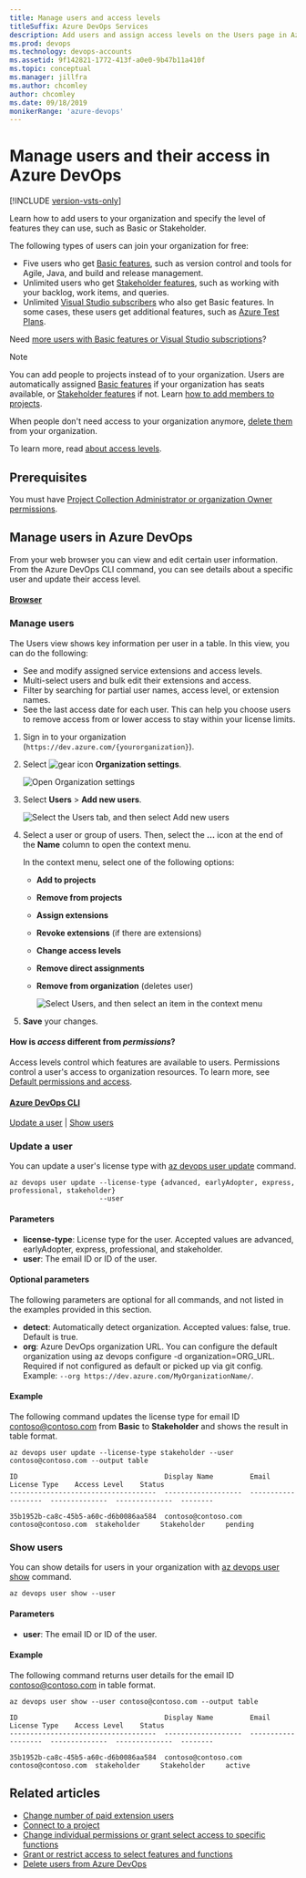 ```yaml
---
title: Manage users and access levels
titleSuffix: Azure DevOps Services
description: Add users and assign access levels on the Users page in Azure DevOps
ms.prod: devops
ms.technology: devops-accounts
ms.assetid: 9f142821-1772-413f-a0e0-9b47b11a410f
ms.topic: conceptual
ms.manager: jillfra
ms.author: chcomley
author: chcomley
ms.date: 09/18/2019
monikerRange: 'azure-devops'
---
```

# Manage users and their access in Azure DevOps

[!INCLUDE [version-vsts-only](../../_shared/version-vsts-only.md)]

Learn how to add users to your organization and specify the level of features they can use, such as Basic or Stakeholder.

The following types of users can join your organization for free:

* Five users who get [Basic features](https://azure.microsoft.com/services/devops/compare-features/), such as version control and tools for Agile, Java, and build and release management.
* Unlimited users who get [Stakeholder features](https://visualstudio.microsoft.com/team-services/compare-features/), such as working with your backlog, work items, and queries.
* Unlimited [Visual Studio subscribers](https://visualstudio.microsoft.com/team-services/compare-features/) who also get Basic features. In some cases, these users get additional features, such as [Azure Test Plans](../billing/buy-basic-plus-test-plans.md).

Need [more users with Basic features or Visual Studio subscriptions](../billing/buy-basic-access-add-users.md)?

> [!NOTE]
> You can add people to projects instead of to your organization. Users are automatically assigned [Basic features](https://visualstudio.microsoft.com/team-services/compare-features/) if your organization has seats available, or [Stakeholder features](https://visualstudio.microsoft.com/team-services/compare-features/) if not. Learn [how to add members to projects](add-team-members.md).
>
> When people don't need access to your organization anymore, [delete them](delete-organization-users.md) from your organization.

To learn more, read [about access levels](../security/access-levels.md).

## Prerequisites

You must have [Project Collection Administrator or organization Owner permissions](../../organizations/security/set-project-collection-level-permissions.md?toc=/azure/devops/organizations/accounts/toc.json&bc=/azure/devops/organizations/accounts/breadcrumb/toc.json).

## Manage users in Azure DevOps
From your web browser you can view and edit certain user information. From the Azure DevOps CLI command, you can see details about a specific user and update their access level.

#### [Browser](#tab/browser)
 
### Manage users

The Users view shows key information per user in a table. In this view, you can do the following:

* See and modify assigned service extensions and access levels.
* Multi-select users and bulk edit their extensions and access.
* Filter by searching for partial user names, access level, or extension names.
* See the last access date for each user. This can help you choose users to remove access from or lower access to stay within your license limits.

1. Sign in to your organization (```https://dev.azure.com/{yourorganization}```).

2. Select ![gear icon](../../_img/icons/gear-icon.png) **Organization settings**.

   ![Open Organization settings](../../_shared/_img/settings/open-admin-settings-vert.png)

3. Select **Users** > **Add new users**.

   ![Select the Users tab, and then select Add new users](_img/_shared/add-new-users.png)

4. Select a user or group of users. Then, select the **...** icon at the end of the **Name** column to open the context menu.

    In the context menu, select one of the following options:

   * **Add to projects**
   * **Remove from projects**
   * **Assign extensions**
   * **Revoke extensions** (if there are extensions)
   * **Change access levels**
   * **Remove direct assignments**
   * **Remove from organization** (deletes user)

     ![Select Users, and then select an item in the context menu](_img/manage-users/manage-users-show-context-menu-vert.png)

5. **Save** your changes.

#### How is *access* different from *permissions*?

Access levels control which features are available to users. Permissions control a user's access to organization resources. To learn more, see [Default permissions and access](../../organizations/security/permissions-access.md).


#### [Azure DevOps CLI](#tab/azure-devops-cli)

[Update a user](#update-user) | [Show users](#show-users)

<a id="update-user" /> 

### Update a user

You can update a user's license type with [az devops user update](/cli/azure/ext/azure-devops/devops/user#ext-azure-devops-az-devops-user-update) command. 

```CLI
az devops user update --license-type {advanced, earlyAdopter, express, professional, stakeholder}
                      --user
```

#### Parameters

- **license-type**: License type for the user. Accepted values are advanced, earlyAdopter, express, professional, and stakeholder.
- **user**: The email ID or ID of the user.  

#### Optional parameters

The following parameters are optional for all commands, and not listed in the examples provided in this section. 

- **detect**: Automatically detect organization. Accepted values: false, true. Default is true.
- **org**: Azure DevOps organization URL. You can configure the default organization using az devops configure -d organization=ORG_URL. Required if not configured as default or picked up via git config. Example: `--org https://dev.azure.com/MyOrganizationName/`. 

#### Example

The following command updates the license type for email ID contoso@contoso.com from **Basic** to **Stakeholder** and shows the result in table format.

```CLI
az devops user update --license-type stakeholder --user contoso@contoso.com --output table

ID                                    Display Name         Email                License Type    Access Level    Status
------------------------------------  -------------------  -------------------  --------------  --------------  --------

35b1952b-ca8c-45b5-a60c-d6b0086aa584  contoso@contoso.com  contoso@contoso.com  stakeholder     Stakeholder     pending
```

<a id="show-users" /> 

### Show users

You can show details for users in your organization with [az devops user show](/cli/azure/ext/azure-devops/devops/user#ext-azure-devops-az-devops-user-show) command.

```CLI
az devops user show --user
```

#### Parameters

- **user**: The email ID or ID of the user.

#### Example

The following command returns user details for the email ID contoso@contoso.com in table format.

```CLI
az devops user show --user contoso@contoso.com --output table

ID                                    Display Name         Email                License Type    Access Level    Status
------------------------------------  -------------------  -------------------  --------------  --------------  --------

35b1952b-ca8c-45b5-a60c-d6b0086aa584  contoso@contoso.com  contoso@contoso.com  stakeholder     Stakeholder     active
```

## Related articles

* [Change number of paid extension users](../billing/buy-basic-access-add-users.md)
* [Connect to a project](../../organizations/projects/connect-to-projects.md)
* [Change individual permissions or grant select access to specific functions](../../organizations/security/change-individual-permissions.md)
* [Grant or restrict access to select features and functions](../../organizations/security/restrict-access.md)
* [Delete users from Azure DevOps](delete-organization-users.md)
